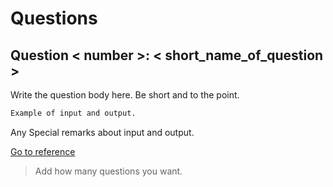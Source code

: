 # Questions

## Question < number >: < short_name_of_question >

Write the question body here. Be short and to the point.

```bash
Example of input and output.
```

Any Special remarks about input and output.

[Go to reference](< reference link here >)

> Add how many questions you want.
